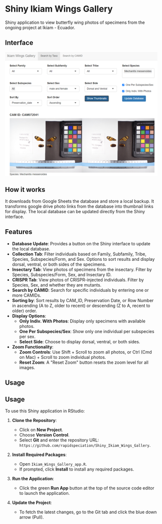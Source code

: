 # Shiny Ikiam Wings Gallery

Shiny application to view butterfly wing photos of specimens from the ongoing project at Ikiam - Ecuador.

## Interface

![Shiny Ikiam Wings Gallery Interface](screenshots/interface-25-march-2024.png)

## How it works

It downloads from Google Sheets the database and store a local backup. It transforms google drive photo links from the database into thumbnail links for display. The local database can be updated directly from the Shiny interface.

## Features

- **Database Update**: Provides a button on the Shiny interface to update the local database. 
- **Collection Tab**: Filter individuals based on Family, Subfamily, Tribe, Species, Subspecies/Form, and Sex. Options to sort results and display dorsal, ventral, or both sides of the specimens.
- **Insectary Tab**: View photos of specimens from the insectary. Filter by Species, Subspecies/Form, Sex, and Insectary ID.
- **CRISPR Tab**: View photos of CRISPR-injected individuals. Filter by Species, Sex, and whether they are mutants.
- **Search by CAMID**: Search for specific individuals by entering one or more CAMIDs.
- **Sorting by**: Sort results by CAM_ID, Preservation Date, or Row Number in ascending (A to Z, older to recent) or descending (Z to A, recent to older) order.
- **Display Options**:
  - **Only Indiv. With Photos**: Display only specimens with available photos.
  - **One Per Subspecies/Sex**: Show only one individual per subspecies per sex.
  - **Select Side**: Choose to display dorsal, ventral, or both sides.
- **Zoom Functionality**:
  - **Zoom Controls**: Use Shift + Scroll to zoom all photos, or Ctrl (Cmd on Mac) + Scroll to zoom individual photos.
  - **Reset Zoom**: A "Reset Zoom" button resets the zoom level for all images.

## Usage

## Usage

To use this Shiny application in RStudio:

1. **Clone the Repository**:
   - Click on **New Project**.
   - Choose **Version Control**.
   - Select **Git** and enter the repository URL: `https://github.com/rapidspeciation/Shiny_Ikiam_Wings_Gallery`.

2. **Install Required Packages**:
   - Open `Ikiam_Wings_Gallery_app.R`.
   - If prompted, click **Install** to install any required packages.

3. **Run the Application**:
   - Click the green **Run App** button at the top of the source code editor to launch the application.

4. **Update the Project**:
   - To fetch the latest changes, go to the Git tab and click the blue down arrow (Pull).